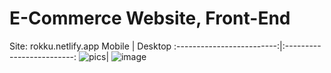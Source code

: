 # E-Commerce Website, Front-End
Site: rokku.netlify.app
Mobile             |  Desktop
:-------------------------:|:-------------------------:
![pics](https://github.com/MoustAhmed/E-commerce-Website/assets/121663630/42780541-5752-4bf4-a7fa-c369b624c5b3)| ![image](https://github.com/MoustAhmed/E-commerce-Website/assets/121663630/670d8418-741c-4429-a6c1-93cfd792a728)

